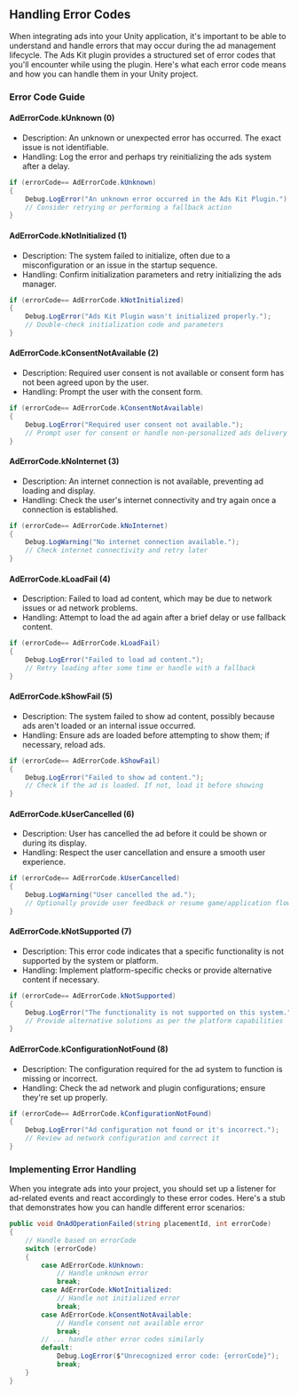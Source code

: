 

## Handling Error Codes

When integrating ads into your Unity application, it's important to be able to understand and handle errors that may occur during the ad management lifecycle. The Ads Kit plugin provides a structured set of error codes that you'll encounter while using the plugin. Here's what each error code means and how you can handle them in your Unity project.

### Error Code Guide

#### AdErrorCode.kUnknown (0)

- Description: An unknown or unexpected error has occurred. The exact issue is not identifiable.
- Handling: Log the error and perhaps try reinitializing the ads system after a delay.

```csharp
if (errorCode== AdErrorCode.kUnknown)
{
    Debug.LogError("An unknown error occurred in the Ads Kit Plugin.");
    // Consider retrying or performing a fallback action
}
```

#### AdErrorCode.kNotInitialized (1)

- Description: The system failed to initialize, often due to a misconfiguration or an issue in the startup sequence.
- Handling: Confirm initialization parameters and retry initializing the ads manager.

```csharp
if (errorCode== AdErrorCode.kNotInitialized)
{
    Debug.LogError("Ads Kit Plugin wasn't initialized properly.");
    // Double-check initialization code and parameters
}
```

#### AdErrorCode.kConsentNotAvailable (2)

- Description: Required user consent is not available or consent form has not been agreed upon by the user.
- Handling: Prompt the user with the consent form.

```csharp
if (errorCode== AdErrorCode.kConsentNotAvailable)
{
    Debug.LogError("Required user consent not available.");
    // Prompt user for consent or handle non-personalized ads delivery
}
```

#### AdErrorCode.kNoInternet (3)

- Description: An internet connection is not available, preventing ad loading and display.
- Handling: Check the user's internet connectivity and try again once a connection is established.

```csharp
if (errorCode== AdErrorCode.kNoInternet)
{
    Debug.LogWarning("No internet connection available.");
    // Check internet connectivity and retry later
}
```

#### AdErrorCode.kLoadFail (4)

- Description: Failed to load ad content, which may be due to network issues or ad network problems.
- Handling: Attempt to load the ad again after a brief delay or use fallback content.

```csharp
if (errorCode== AdErrorCode.kLoadFail)
{
    Debug.LogError("Failed to load ad content.");
    // Retry loading after some time or handle with a fallback
}
```

#### AdErrorCode.kShowFail (5)

- Description: The system failed to show ad content, possibly because ads aren't loaded or an internal issue occurred.
- Handling: Ensure ads are loaded before attempting to show them; if necessary, reload ads.

```csharp
if (errorCode== AdErrorCode.kShowFail)
{
    Debug.LogError("Failed to show ad content.");
    // Check if the ad is loaded. If not, load it before showing
}
```

#### AdErrorCode.kUserCancelled (6)

- Description: User has cancelled the ad before it could be shown or during its display.
- Handling: Respect the user cancellation and ensure a smooth user experience.

```csharp
if (errorCode== AdErrorCode.kUserCancelled)
{
    Debug.LogWarning("User cancelled the ad.");
    // Optionally provide user feedback or resume game/application flow
}
```

#### AdErrorCode.kNotSupported (7)

- Description: This error code indicates that a specific functionality is not supported by the system or platform.
- Handling: Implement platform-specific checks or provide alternative content if necessary.

```csharp
if (errorCode== AdErrorCode.kNotSupported)
{
    Debug.LogError("The functionality is not supported on this system.");
    // Provide alternative solutions as per the platform capabilities
}
```

#### AdErrorCode.kConfigurationNotFound (8)

- Description: The configuration required for the ad system to function is missing or incorrect.
- Handling: Check the ad network and plugin configurations; ensure they're set up properly.

```csharp
if (errorCode== AdErrorCode.kConfigurationNotFound)
{
    Debug.LogError("Ad configuration not found or it's incorrect.");
    // Review ad network configuration and correct it
}
```

### Implementing Error Handling

When you integrate ads into your project, you should set up a listener for ad-related events and react accordingly to these error codes. Here's a stub that demonstrates how you can handle different error scenarios:

```csharp
public void OnAdOperationFailed(string placementId, int errorCode)
{
    // Handle based on errorCode
    switch (errorCode)
    {
        case AdErrorCode.kUnknown:
            // Handle unknown error
            break;
        case AdErrorCode.kNotInitialized:
            // Handle not initialized error
            break;
        case AdErrorCode.kConsentNotAvailable:
            // Handle consent not available error
            break;
        // ... handle other error codes similarly
        default:
            Debug.LogError($"Unrecognized error code: {errorCode}");
            break;
    }
}
```
